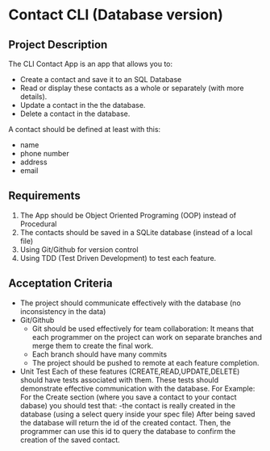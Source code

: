 # Contact CLI (Database version)

## Project Description
The CLI Contact App is an app that allows you to:
- Create a contact and save it to an SQL Database
- Read or display these contacts as a whole or separately (with more details).
- Update a contact in the the database.
- Delete a contact in the database.

A contact should be defined at least with this:
- name
- phone number
- address
- email

## Requirements
1. The App should be Object Oriented Programing (OOP) instead of Procedural
2. The contacts should be saved in a SQLite database (instead of a local file)
3. Using Git/Github for version control
4. Using TDD (Test Driven Development) to test each feature.

## Acceptation Criteria
- The project should communicate effectively with the database (no inconsistency in the data)
- Git/Github
  - Git should be used effectively for team collaboration:
    It means that each programmer on the project can work on separate branches and merge them 
    to create the final work.
  - Each branch should have many commits
  - The project should be pushed to remote at each feature completion.
- Unit Test
  Each of these features (CREATE,READ,UPDATE,DELETE) should have tests associated with them.
  These tests should demonstrate effective communication with the database. For Example:
  For the Create section (where you save a contact to your contact dabase) you should test that: 
    -the contact is really created in the database (using a select query inside your spec file)
      After being saved the database will return the id of the created contact. Then, the programmer
      can use this id to query the database to confirm the creation of the saved contact.
  

